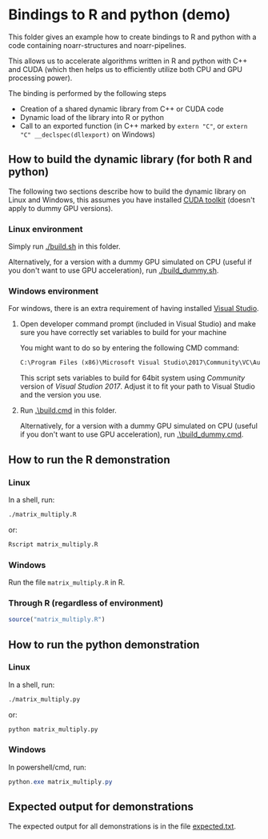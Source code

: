 # Bindings to R and python (demo)

This folder gives an example how to create bindings to R and python with a code containing noarr-structures and noarr-pipelines.

This allows us to accelerate algorithms written in R and python with C++ and CUDA (which then helps us to efficiently utilize both CPU and GPU processing power).

The binding is performed by the following steps

- Creation of a shared dynamic library from C++ or CUDA code
- Dynamic load of the library into R or python
- Call to an exported function (in C++ marked by `extern "C"`, or `extern "C" __declspec(dllexport)` on Windows)

## How to build the dynamic library (for both R and python)

The following two sections describe how to build the dynamic library on Linux and Windows, this assumes you have installed [CUDA toolkit](https://developer.nvidia.com/cuda-downloads) (doesn't apply to dummy GPU versions).

### Linux environment

Simply run [./build.sh](./build.sh) in this folder.

Alternatively, for a version with a dummy GPU simulated on CPU (useful if you don't want to use GPU acceleration), run [./build_dummy.sh](./build_dummy.sh).

### Windows environment

For windows, there is an extra requirement of having installed [Visual Studio](https://visualstudio.microsoft.com/cs/).

1. Open developer command prompt (included in Visual Studio) and make sure you have correctly set variables to build for your machine

    You might want to do so by entering the following CMD command:

    ```cmd
    C:\Program Files (x86)\Microsoft Visual Studio\2017\Community\VC\Auxiliary\Build\vcvarsall.bat" x64
    ```

    This script sets variables to build for 64bit system using *Community* version of *Visual Studion 2017*. Adjust it to fit your path to Visual Studio and the version you use.

2. Run [.\build.cmd](./build.cmd) in this folder.

    Alternatively, for a version with a dummy GPU simulated on CPU (useful if you don't want to use GPU acceleration), run [.\build_dummy.cmd](./build_dummy.cmd).

## How to run the R demonstration

### Linux

In a shell, run:

```sh
./matrix_multiply.R
```

or:

```sh
Rscript matrix_multiply.R
```

### Windows

Run the file `matrix_multiply.R` in R.

### Through R (regardless of environment)

```R
source("matrix_multiply.R")
```

## How to run the python demonstration

### Linux

In a shell, run:

```sh
./matrix_multiply.py
```

or:

```sh
python matrix_multiply.py
```

### Windows

In powershell/cmd, run:

```ps1
python.exe matrix_multiply.py
```

## Expected output for demonstrations

The expected output for all demonstrations is in the file [expected.txt](expected.txt).
